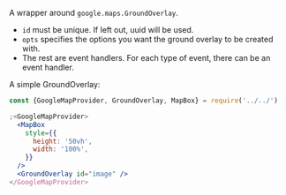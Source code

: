 A wrapper around `google.maps.GroundOverlay`.

- `id` must be unique. If left out, uuid will be used.
- `opts` specifies the options you want the ground overlay to be created with.
- The rest are event handlers. For each type of event, there can be an event
  handler.

A simple GroundOverlay:

```jsx
const {GoogleMapProvider, GroundOverlay, MapBox} = require('../../')

;<GoogleMapProvider>
  <MapBox
    style={{
      height: '50vh',
      width: '100%',
    }}
  />
  <GroundOverlay id="image" />
</GoogleMapProvider>
```
